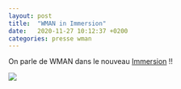 ```yaml
---
layout: post
title:  "WMAN in Immersion"
date:   2020-11-27 10:12:37 +0200
categories: presse wman
---
```

On parle de WMAN dans le nouveau [Immersion](https://immersion-revue.fr/immersion-n5-largent/) !!

<img class="photopost" src="{{site.baseurl}}/imgs/immersion.gif" onmouseover="this.src='{{site.baseurl}}/imgs/immersion.jpg'" onmouseout="this.src='{{site.baseurl}}/imgs/immersion.gif'" />
